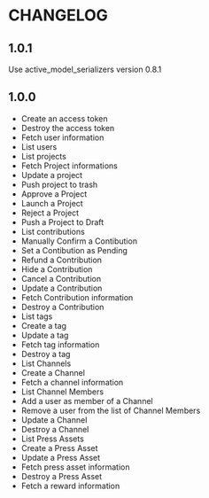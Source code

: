 # CHANGELOG

## 1.0.1

Use active_model_serializers version 0.8.1

## 1.0.0

* Create an access token
* Destroy the access token
* Fetch user information
* List users
* List projects
* Fetch Project informations
* Update a project
* Push project to trash
* Approve a Project
* Launch a Project
* Reject a Project
* Push a Project to Draft
* List contributions
* Manually Confirm a Contibution
* Set a Contibution as Pending
* Refund a Contribution
* Hide a Contribution
* Cancel a Contribution
* Update a Contribution
* Fetch Contribution information
* Destroy a Contribution
* List tags
* Create a tag
* Update a tag
* Fetch tag information
* Destroy a tag
* List Channels
* Create a Channel
* Fetch a channel information
* List Channel Members
* Add a user as member of a Channel
* Remove a user from the list of Channel Members
* Update a Channel
* Destroy a Channel
* List Press Assets
* Create a Press Asset
* Update a Press Asset
* Fetch press asset information
* Destroy a Press Asset
* Fetch a reward information